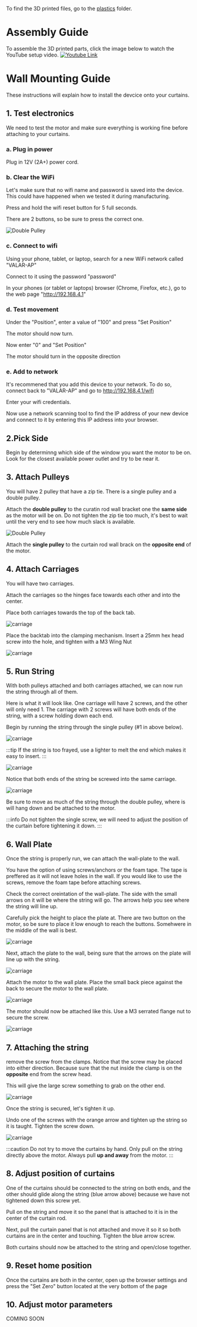 To find the 3D printed files, go to the [plastics](/hardware/Plastics) folder.

# Assembly Guide
To assemble the 3D printed parts, click the image below to watch the YouTube setup video.
[![Youtube Link](/media/model-s-build-cover.jpg)](https://youtu.be/D2XbAFMFN6s)


# Wall Mounting Guide

These instructions will explain how to install the devcice onto your curtains. 

## 1. Test electronics

We need to test the motor and make sure everything is working fine before attaching to your curtains. 

### a. Plug in power
Plug in 12V (2A+) power cord.

### b. Clear the WiFi
Let's make sure that no wifi name and password is saved into the device. This could have happened when we tested it during manufacturing. 

Press and hold the wifi reset button for 5 full seconds.

There are 2 buttons, so be sure to press the correct one.

![Double Pulley](/media/wifi-reset.jpg)

### c. Connect to wifi
Using your phone, tablet, or laptop, search for a new WiFi network called "VALAR-AP"

Connect to it using the password "password"

In your phones (or tablet or laptops) browser (Chrome, Firefox, etc.), go to the web page "http://192.168.4.1"

### d. Test movement
Under the "Position", enter a value of "100" and press "Set Position"

The motor should now turn.

Now enter "0" and "Set Position"

The motor should turn in the opposite direction

### e. Add to network
It's recommened that you add this device to your network. To do so, connect back to "VALAR-AP" and go to http://192.168.4.1/wifi

Enter your wifi credentials. 

Now use a network scanning tool to find the IP address of your new device and connect to it by entering this IP address into your browser.

## 2.Pick Side

Begin by determinng which side of the window you want the motor to be on. Look for the closest available power outlet and try to be near it. 


## 3. Attach Pulleys

You will have 2 pulley that have a zip tie. There is a single pulley and a double pulley. 

Attach the **double pulley** to the curatin rod wall bracket one the **same side** as the motor will be on. Do not tighten the zip tie too much, it's best to wait until the very end to see how much slack is available. 

![Double Pulley](/media/double_pulley.jpg)

Attach the **single pulley** to the curtain rod wall brack on the **opposite end** of the motor.



## 4. Attach Carriages

You will have two carriages. 

Attach the carriages so the hinges face towards each other and into the center. 

Place both carriages towards the top of the back tab.

![carriage](./assets/backtab_carriage.jpg)

Place the backtab into the clamping mechanism. Insert a 25mm hex head screw into the hole, and tighten with a M3 Wing Nut

![carriage](/media/carriage2.jpg)


## 5. Run String

With both pulleys attached and both carriages attached, we can now run the string through all of them.

Here is what it will look like. One carriage will have 2 screws, and the other will only need 1. The carriage with 2 screws will have both ends of the string, with a screw holding down each end.

Begin by running the string through the single pulley (#1 in above below). 

![carriage](/media/string_setup.jpg)

:::tip
If the string is too frayed, use a lighter to melt the end which makes it easy to insert.
:::

![carriage](/media/carriage_holes.jpg)

Notice that both ends of the string be screwed into the same carriage.

![carriage](/media/carriage_screws.jpg)

Be sure to move as much of the string through the double pulley, where is will hang down and be attached to the motor. 

:::info
Do not tighten the single screw, we will need to adjust the position of the curtain before tightening it down. 
:::

## 6. Wall Plate

Once the string is properly run, we can attach the wall-plate to the wall. 

You have the option of using screws/anchors or the foam tape. The tape is preffered as it will not leave holes in the wall. If you would like to use the screws, remove the foam tape before attaching screws. 

Check the correct oreintation of the wall-plate. The side with the small arrows on it will be where the string will go. The arrows help you see where the string will line up.

Carefully pick the height to place the plate at. There are two button on the motor, so be sure to place it low enough to reach the buttons. Somehwere in the middle of the wall is best. 

![carriage](/media/wall_plate.jpg)

Next, attach the plate to the wall, being sure that the arrows on the plate will line up with the string.

![carriage](./assets/wall_plate_string.jpg)

Attach the motor to the wall plate. Place the small back piece against the back to secure the motor to the wall plate.

![carriage](/media/wall_plate_motor.jpg)

The motor should now be attached like this. Use a M3 serrated flange nut to secure the screw.

![carriage](/media/wall_plate_attached.jpg)

## 7. Attaching the string

remove the screw from the clamps. Notice that the screw may be placed into either direction. Because sure that the nut inside the clamp is on the **opposite** end from the screw head. 

This will give the large screw something to grab on the other end.

![carriage](/media/clamping.jpg)

Once the string is secured, let's tighten it up. 

Undo one of the screws with the orange arrow and tighten up the string so it is taught. Tighten the screw down.

![carriage](/media/string_setup.jpg)

:::caution
Do not try to move the curtains by hand. Only pull on the string directly above the motor. Always pull **up and away** from the motor.
:::

## 8. Adjust position of curtains

One of the curtains should be connected to the string on both ends, and the other should glide along the string (blue arrow above) because we have not tightened down this screw yet. 

Pull on the string and move it so the panel that is attached to it is in the center of the curtain rod.

Next, pull the curtain panel that is not attached and move it so it so both curtains are in the center and touching. Tighten the blue arrow screw.

Both curtains should now be attached to the string and open/close together. 

## 9. Reset home position

Once the curtains are both in the center, open up the browser settings and press the "Set Zero" button located at the very bottom of the page

## 10. Adjust motor parameters

COMING SOON
